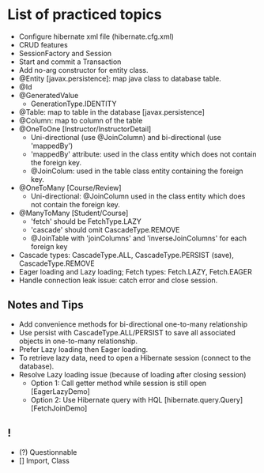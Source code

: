 # List of practiced topics
- Configure hibernate xml file (hibernate.cfg.xml)
- CRUD features
- SessionFactory and Session
- Start and commit a Transaction
- Add no-arg constructor for entity class.
- @Entity [javax.persistence]: map java class to database table.
- @Id
- @GeneratedValue
  - GenerationType.IDENTITY
- @Table: map to table in the database [javax.persistence]
- @Column: map to column of the table
- @OneToOne [Instructor/InstructorDetail]
  - Uni-directional (use @JoinColumn) and bi-directional (use 'mappedBy')
  - 'mappedBy' attribute: used in the class entity which does not contain the foreign key.
  -  @JoinColum: used in the table class entity containing the foreign key.
- @OneToMany [Course/Review]
  - Uni-directional: @JoinColumn used in the class entity which does not contain the foreign key.
- @ManyToMany [Student/Course]
  - 'fetch' should be FetchType.LAZY
  - 'cascade' should omit CascadeType.REMOVE
  - @JoinTable with 'joinColumns' and 'inverseJoinColumns' for each foreign key
- Cascade types: CascadeType.ALL, CascadeType.PERSIST (save), CascadeType.REMOVE
- Eager loading and Lazy loading; Fetch types: Fetch.LAZY, Fetch.EAGER
- Handle connection leak issue: catch error and close session.

## Notes and Tips
- Add convenience methods for bi-directional one-to-many relationship
- Use persist with CascadeType.ALL/PERSIST to save all associated objects in one-to-many relationship.
- Prefer Lazy loading then Eager loading.
- To retrieve lazy data, need to open a Hibernate session (connect to the database).
- Resolve Lazy loading issue (because of loading after closing session)
  - Option 1: Call getter method while session is still open [EagerLazyDemo]
  - Option 2: Use Hibernate query with HQL [hibernate.query.Query][FetchJoinDemo]

## !
- (?) Questionnable
- [] Import, Class